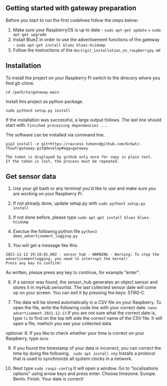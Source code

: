 ## Getting started with gateway preparation

Before you start to run the first codelines follow the steps below:
  1. Make sure your RaspberryOS is up to date
    - `sudo apt-get update` + `sudo apt-get upgrade`
  2. Install BlueZ in order to use the advertisement functions of the gateway
    - `sudo apt-get install bluez bluez-hcidump`
  3. Follow the instructions of the `docs\git_installation_on_raspberrypy.md`

## Installation

To install the project on your Raspberry Pi switch to the direcory where you find git-clone.

`cd /path/to/gateway-main`

Install this project as python package.

`sudo python3 setup.py install`

If the installation was successful, a large output follows. The last line should start with: 
`Finished processing dependencies ...`

The software can be installed via command line.

```{code-block} python
pip3 install -e git+https://<access token>@github.com/bchwtz-fhswf/gateway.git@develop#egg=gateway
```
```{admonition} Note
The token is displayed by github only once for copy in plain text.
If the token is lost, the process must be repeated.
```

## Get sensor data

1. Use your git bash or any terminal you'd like to use and make sure you are working on your Raspberry Pi. 

2. If not already done, update setup.py with
`sudo python3 setup.py install`

3. If not done before, please type
`sudo apt-get install bluez bluez-hcidump`

4. Exectue the following python file
`python3 demo_advertisement_logging.py`

5. You will get a message like this:
```2021-12-12 19:10:00,523 - SensorGatewayBleak - WARNING - Abort workloop task via timeout()!
2021-12-12 19:10:01,002 - sensor_hub - WARNING - Warning: To stop the advertisementlogging, you need to interrupt the kernel!
Press any key to confirm!
```
As written, please press any key to continue, for example "enter". 

6. If a sensor was found, the sensor_hub generates an object sensor and stores it in myHub.sensorlist. The last collected sensor date will come up on your screen. You can exit it by pressing the keys: STRG-C

7. The data will be stored automatically in a CSV file on your Raspberry. To open the file, write the following code line with your correct date.
`nano advertisement-2021-12-13`
If you are not sure what the correct date is, type
`ls`
to find on the top left side the correct name of the CSV file.
It will open a file, inwhich you see your collected data. 

optional: 
8. If you like to check whether your time is correct on your Raspberry, type
`date`

9. If you found the timestamp of your data is incorrect, you can correct the time by doing the following.
` sudo apt install ntp`
Installs a protocol that is used to synchronize all system clocks in a network. 

10. Next type
`sudo raspi-config`
It will open a window. Go to "localisations options" using arrow keys and press enter. Choose timezone. Europe. Berlin. Finish.
Your date is correct! 
